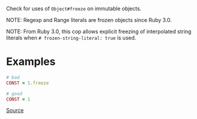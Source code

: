 
Check for uses of `Object#freeze` on immutable objects.

NOTE: Regexp and Range literals are frozen objects since Ruby 3.0.

NOTE: From Ruby 3.0, this cop allows explicit freezing of interpolated
string literals when `# frozen-string-literal: true` is used.

# Examples

```ruby
# bad
CONST = 1.freeze

# good
CONST = 1
```

[Source](http://www.rubydoc.info/gems/rubocop/RuboCop/Cop/Style/RedundantFreeze)